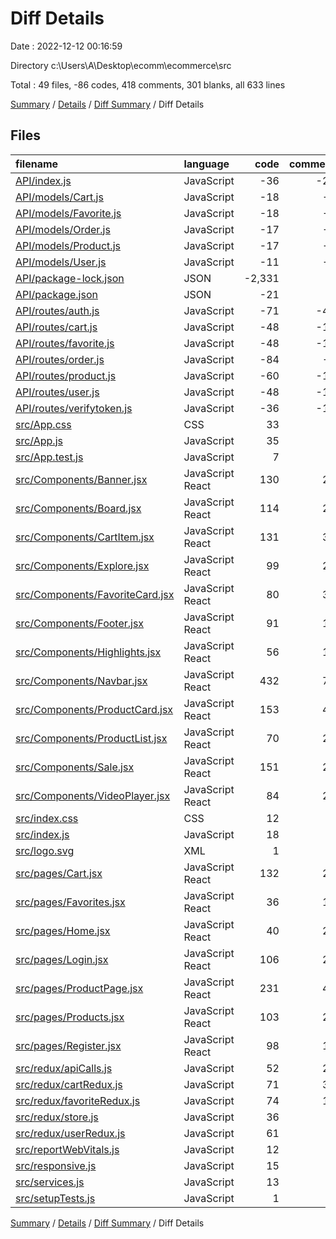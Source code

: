 # Diff Details

Date : 2022-12-12 00:16:59

Directory c:\\Users\\A\\Desktop\\ecomm\\ecommerce\\src

Total : 49 files,  -86 codes, 418 comments, 301 blanks, all 633 lines

[Summary](results.md) / [Details](details.md) / [Diff Summary](diff.md) / Diff Details

## Files
| filename | language | code | comment | blank | total |
| :--- | :--- | ---: | ---: | ---: | ---: |
| [API/index.js](/API/index.js) | JavaScript | -36 | -24 | -2 | -62 |
| [API/models/Cart.js](/API/models/Cart.js) | JavaScript | -18 | -8 | -3 | -29 |
| [API/models/Favorite.js](/API/models/Favorite.js) | JavaScript | -18 | -7 | -4 | -29 |
| [API/models/Order.js](/API/models/Order.js) | JavaScript | -17 | -1 | -3 | -21 |
| [API/models/Product.js](/API/models/Product.js) | JavaScript | -17 | -6 | -3 | -26 |
| [API/models/User.js](/API/models/User.js) | JavaScript | -11 | -5 | -4 | -20 |
| [API/package-lock.json](/API/package-lock.json) | JSON | -2,331 | 0 | -1 | -2,332 |
| [API/package.json](/API/package.json) | JSON | -21 | 0 | -1 | -22 |
| [API/routes/auth.js](/API/routes/auth.js) | JavaScript | -71 | -40 | -6 | -117 |
| [API/routes/cart.js](/API/routes/cart.js) | JavaScript | -48 | -13 | -7 | -68 |
| [API/routes/favorite.js](/API/routes/favorite.js) | JavaScript | -48 | -13 | -8 | -69 |
| [API/routes/order.js](/API/routes/order.js) | JavaScript | -84 | -6 | -14 | -104 |
| [API/routes/product.js](/API/routes/product.js) | JavaScript | -60 | -14 | -9 | -83 |
| [API/routes/user.js](/API/routes/user.js) | JavaScript | -48 | -16 | -8 | -72 |
| [API/routes/verifytoken.js](/API/routes/verifytoken.js) | JavaScript | -36 | -14 | -4 | -54 |
| [src/App.css](/src/App.css) | CSS | 33 | 0 | 6 | 39 |
| [src/App.js](/src/App.js) | JavaScript | 35 | 0 | 5 | 40 |
| [src/App.test.js](/src/App.test.js) | JavaScript | 7 | 0 | 2 | 9 |
| [src/Components/Banner.jsx](/src/Components/Banner.jsx) | JavaScript React | 130 | 21 | 15 | 166 |
| [src/Components/Board.jsx](/src/Components/Board.jsx) | JavaScript React | 114 | 25 | 18 | 157 |
| [src/Components/CartItem.jsx](/src/Components/CartItem.jsx) | JavaScript React | 131 | 33 | 19 | 183 |
| [src/Components/Explore.jsx](/src/Components/Explore.jsx) | JavaScript React | 99 | 20 | 14 | 133 |
| [src/Components/FavoriteCard.jsx](/src/Components/FavoriteCard.jsx) | JavaScript React | 80 | 32 | 13 | 125 |
| [src/Components/Footer.jsx](/src/Components/Footer.jsx) | JavaScript React | 91 | 12 | 8 | 111 |
| [src/Components/Highlights.jsx](/src/Components/Highlights.jsx) | JavaScript React | 56 | 17 | 13 | 86 |
| [src/Components/Navbar.jsx](/src/Components/Navbar.jsx) | JavaScript React | 432 | 73 | 46 | 551 |
| [src/Components/ProductCard.jsx](/src/Components/ProductCard.jsx) | JavaScript React | 153 | 40 | 23 | 216 |
| [src/Components/ProductList.jsx](/src/Components/ProductList.jsx) | JavaScript React | 70 | 22 | 18 | 110 |
| [src/Components/Sale.jsx](/src/Components/Sale.jsx) | JavaScript React | 151 | 27 | 19 | 197 |
| [src/Components/VideoPlayer.jsx](/src/Components/VideoPlayer.jsx) | JavaScript React | 84 | 21 | 15 | 120 |
| [src/index.css](/src/index.css) | CSS | 12 | 0 | 2 | 14 |
| [src/index.js](/src/index.js) | JavaScript | 18 | 3 | 3 | 24 |
| [src/logo.svg](/src/logo.svg) | XML | 1 | 0 | 0 | 1 |
| [src/pages/Cart.jsx](/src/pages/Cart.jsx) | JavaScript React | 132 | 26 | 14 | 172 |
| [src/pages/Favorites.jsx](/src/pages/Favorites.jsx) | JavaScript React | 36 | 13 | 7 | 56 |
| [src/pages/Home.jsx](/src/pages/Home.jsx) | JavaScript React | 40 | 21 | 15 | 76 |
| [src/pages/Login.jsx](/src/pages/Login.jsx) | JavaScript React | 106 | 22 | 12 | 140 |
| [src/pages/ProductPage.jsx](/src/pages/ProductPage.jsx) | JavaScript React | 231 | 44 | 26 | 301 |
| [src/pages/Products.jsx](/src/pages/Products.jsx) | JavaScript React | 103 | 24 | 16 | 143 |
| [src/pages/Register.jsx](/src/pages/Register.jsx) | JavaScript React | 98 | 11 | 16 | 125 |
| [src/redux/apiCalls.js](/src/redux/apiCalls.js) | JavaScript | 52 | 21 | 4 | 77 |
| [src/redux/cartRedux.js](/src/redux/cartRedux.js) | JavaScript | 71 | 32 | 4 | 107 |
| [src/redux/favoriteRedux.js](/src/redux/favoriteRedux.js) | JavaScript | 74 | 19 | 6 | 99 |
| [src/redux/store.js](/src/redux/store.js) | JavaScript | 36 | 0 | 4 | 40 |
| [src/redux/userRedux.js](/src/redux/userRedux.js) | JavaScript | 61 | 0 | 5 | 66 |
| [src/reportWebVitals.js](/src/reportWebVitals.js) | JavaScript | 12 | 0 | 2 | 14 |
| [src/responsive.js](/src/responsive.js) | JavaScript | 15 | 0 | 3 | 18 |
| [src/services.js](/src/services.js) | JavaScript | 13 | 2 | 4 | 19 |
| [src/setupTests.js](/src/setupTests.js) | JavaScript | 1 | 4 | 1 | 6 |

[Summary](results.md) / [Details](details.md) / [Diff Summary](diff.md) / Diff Details